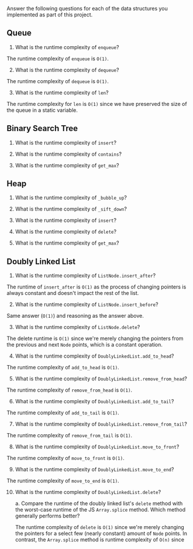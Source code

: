 Answer the following questions for each of the data structures you implemented as part of this project.

## Queue

1. What is the runtime complexity of `enqueue`?

The runtime complexity of `enqueue` is `O(1)`.

2. What is the runtime complexity of `dequeue`?

The runtime complexity of `dequeue` is `O(1)`.

3. What is the runtime complexity of `len`?

The runtime complexity for `len` is `O(1)` since we have preserved the size of the queue in a static variable.

## Binary Search Tree

1. What is the runtime complexity of `insert`?

2. What is the runtime complexity of `contains`?

3. What is the runtime complexity of `get_max`?

## Heap

1. What is the runtime complexity of `_bubble_up`?

2. What is the runtime complexity of `_sift_down`?

3. What is the runtime complexity of `insert`?

4. What is the runtime complexity of `delete`?

5. What is the runtime complexity of `get_max`?

## Doubly Linked List

1. What is the runtime complexity of `ListNode.insert_after`?

The runtime of `insert_after` is `O(1)` as the process of changing pointers is always constant and doesn't impact the rest of the list.

2. What is the runtime complexity of `ListNode.insert_before`?

Same answer (`O(1)`) and reasoning as the answer above.

3. What is the runtime complexity of `ListNode.delete`?

The delete runtime is `O(1)` since we're merely changing the pointers from the previous and next `Node` points, which is a constant operation.

4. What is the runtime complexity of `DoublyLinkedList.add_to_head`?

The runtime complexity of `add_to_head` is `O(1)`.

5. What is the runtime complexity of `DoublyLinkedList.remove_from_head`?

The runtime complexity of `remove_from_head` is `O(1)`.

6. What is the runtime complexity of `DoublyLinkedList.add_to_tail`?

The runtime complexity of `add_to_tail` is `O(1)`.

7. What is the runtime complexity of `DoublyLinkedList.remove_from_tail`?

The runtime complexity of `remove_from_tail` is `O(1)`.

8. What is the runtime complexity of `DoublyLinkedList.move_to_front`?

The runtime complexity of `move_to_front` is `O(1)`.

9. What is the runtime complexity of `DoublyLinkedList.move_to_end`?

The runtime complexity of `move_to_end` is `O(1)`.

10. What is the runtime complexity of `DoublyLinkedList.delete`?

    a. Compare the runtime of the doubly linked list's `delete` method with the worst-case runtime of the JS `Array.splice` method. Which method generally performs better?

    The runtime complexity of `delete` is `O(1)` since we're merely changing the pointers for a select few (nearly constant) amount of `Node` points. In contrast, the `Array.splice` method is runtime complexity of `O(n)` since
